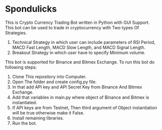 ﻿# Spondulicks
This is Crypto Currency Trading Bot written in Python with GUI Support.
This bot can be used to trade in cryptocurrency with Two types Of Strategies.
1) Technical Strategy in which user can include parameters of RSI Period, MACD Fast Length, MACD Slow Length, and MACD Signal Length.
2) Breakout Strategy in which user have to specify Minimum volume.

This bot is supported for Binance and Bitmex Exchange.
To run this bot do following steps:
1) Clone This repository into Computer.
2) Open The folder and create config.py file.
3) In that add API key and API Secret Key from Binance And Bitmex Exchange.
4) Add that variables in main.py where object of Binance and Bitmex is instantiated.
5) If API keys are from Testnet, Then third argument of Object instantiation will be true otherwise make it False.
6) Install remaining libraries.
7) Run the bot.
